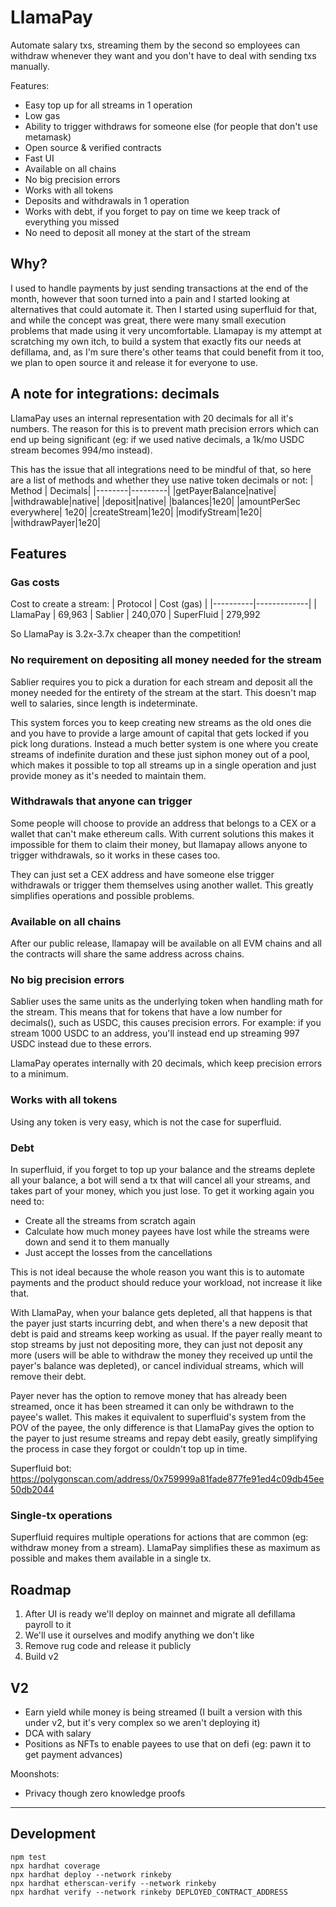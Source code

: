 # LlamaPay

Automate salary txs, streaming them by the second so employees can withdraw whenever they want and you don't have to deal with sending txs manually.

Features:
- Easy top up for all streams in 1 operation
- Low gas
- Ability to trigger withdraws for someone else (for people that don't use metamask)
- Open source & verified contracts
- Fast UI
- Available on all chains
- No big precision errors
- Works with all tokens
- Deposits and withdrawals in 1 operation
- Works with debt, if you forget to pay on time we keep track of everything you missed
- No need to deposit all money at the start of the stream

## Why?
I used to handle payments by just sending transactions at the end of the month, however that soon turned into a pain and I started looking at alternatives that could automate it. Then I started using superfluid for that, and while the concept was great, there were many small execution problems that made using it very uncomfortable. Llamapay is my attempt at scratching my own itch, to build a system that exactly fits our needs at defillama, and, as I'm sure there's other teams that could benefit from it too, we plan to open source it and release it for everyone to use.

## A note for integrations: decimals
LlamaPay uses an internal representation with 20 decimals for all it's numbers. The reason for this is to prevent math precision errors which can end up being significant (eg: if we used native decimals, a 1k/mo USDC stream becomes 994/mo instead).

This has the issue that all integrations need to be mindful of that, so here are a list of methods and whether they use native token decimals or not:
| Method | Decimals|
|--------|---------|
|getPayerBalance|native|
|withdrawable|native|
|deposit|native|
|balances|1e20|
|amountPerSec everywhere| 1e20|
|createStream|1e20|
|modifyStream|1e20|
|withdrawPayer|1e20|

## Features

### Gas costs
Cost to create a stream:
| Protocol | Cost (gas) |
|----------|-------------|
| LlamaPay | 69,963
| Sablier | 240,070
| SuperFluid | 279,992

So LlamaPay is 3.2x-3.7x cheaper than the competition!

### No requirement on depositing all money needed for the stream
Sablier requires you to pick a duration for each stream and deposit all the money needed for the entirety of the stream at the start. This doesn't map well to salaries, since length is indeterminate.

This system forces you to keep creating new streams as the old ones die and you have to provide a large amount of capital that gets locked if you pick long durations. Instead a much better system is one where you create streams of indefinite duration and these just siphon money out of a pool, which makes it possible to top all streams up in a single operation and just provide money as it's needed to maintain them.

### Withdrawals that anyone can trigger
Some people will choose to provide an address that belongs to a CEX or a wallet that can't make ethereum calls. With current solutions this makes it impossible for them to claim their money, but llamapay allows anyone to trigger withdrawals, so it works in these cases too.

They can just set a CEX address and have someone else trigger withdrawals or trigger them themselves using another wallet. This greatly simplifies operations and possible problems.

### Available on all chains
After our public release, llamapay will be available on all EVM chains and all the contracts will share the same address across chains.

### No big precision errors
Sablier uses the same units as the underlying token when handling math for the stream. This means that for tokens that have a low number for decimals(), such as USDC, this causes precision errors. For example: if you stream 1000 USDC to an address, you'll instead end up streaming 997 USDC instead due to these errors.

LlamaPay operates internally with 20 decimals, which keep precision errors to a minimum.

### Works with all tokens
Using any token is very easy, which is not the case for superfluid.

### Debt
In superfluid, if you forget to top up your balance and the streams deplete all your balance, a bot will send a tx that will cancel all your streams, and takes part of your money, which you just lose. To get it working again you need to:
- Create all the streams from scratch again
- Calculate how much money payees have lost while the streams were down and send it to them manually
- Just accept the losses from the cancellations

This is not ideal because the whole reason you want this is to automate payments and the product should reduce your workload, not increase it like that.

With LlamaPay, when your balance gets depleted, all that happens is that the payer just starts incurring debt, and when there's a new deposit that debt is paid and streams keep working as usual. If the payer really meant to stop streams by just not depositing more, they can just not deposit any more (users will be able to withdraw the money they received up until the payer's balance was depleted), or cancel individual streams, which will remove their debt.

Payer never has the option to remove money that has already been streamed, once it has been streamed it can only be withdrawn to the payee's wallet. This makes it equivalent to superfluid's system from the POV of the payee, the only difference is that LlamaPay gives the option to the payer to just resume streams and repay debt easily, greatly simplifying the process in case they forgot or couldn't top up in time.

Superfluid bot: https://polygonscan.com/address/0x759999a81fade877fe91ed4c09db45ee50db2044


### Single-tx operations
Superfluid requires multiple operations for actions that are common (eg: withdraw money from a stream). LlamaPay simplifies these as maximum as possible and makes them available in a single tx.

## Roadmap
1. After UI is ready we'll deploy on mainnet and migrate all defillama payroll to it
2. We'll use it ourselves and modify anything we don't like
3. Remove rug code and release it publicly
4. Build v2

## V2
- Earn yield while money is being streamed (I built a version with this under v2, but it's very complex so we aren't deploying it)
- DCA with salary
- Positions as NFTs to enable payees to use that on defi (eg: pawn it to get payment advances)

Moonshots:
- Privacy though zero knowledge proofs

----

## Development

```shell
npm test
npx hardhat coverage
npx hardhat deploy --network rinkeby
npx hardhat etherscan-verify --network rinkeby
npx hardhat verify --network rinkeby DEPLOYED_CONTRACT_ADDRESS
```
